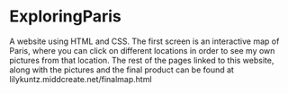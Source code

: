 # ExploringParis
A website using HTML and CSS. The first screen is an interactive map of Paris, where you can click on different locations in order to see my own pictures from that location. 
The rest of the pages linked to this website, along with the pictures and the final product can be found at lilykuntz.middcreate.net/finalmap.html

